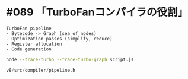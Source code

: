 # #089 「TurboFanコンパイラの役割」

```text
TurboFan pipeline
- Bytecode -> Graph (sea of nodes)
- Optimization passes (simplify, reduce)
- Register allocation
- Code generation
```

```bash
node --trace-turbo --trace-turbo-graph script.js
```

```cpp
v8/src/compiler/pipeline.h
```
